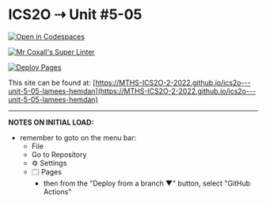 # ICS2O ⇢ Unit #5-05

[![Open in Codespaces](https://classroom.github.com/assets/launch-codespace-7f7980b617ed060a017424585567c406b6ee15c891e84e1186181d67ecf80aa0.svg)](https://classroom.github.com/open-in-codespaces?assignment_repo_id=11036888)

[![Mr Coxall's Super Linter](https://github.com/MTHS-ICS2O-2-2022/ics2o---unit-5-05-lamees-hemdan/workflows/Mr%20Coxall's%20Super%20Linter/badge.svg)](https://github.com/MTHS-ICS2O-2-2022/ics2o---unit-5-05-lamees-hemdan/actions)

[![Deploy Pages](https://github.com/MTHS-ICS2O-2-2022/ics2o---unit-5-05-lamees-hemdan/workflows/Deploy%20Pages/badge.svg)](https://github.com/MTHS-ICS2O-2-2022/ics2o---unit-5-05-lamees-hemdan/actions)

This site can be found at: [https://MTHS-ICS2O-2-2022.github.io/ics2o---unit-5-05-lamees-hemdan](https://MTHS-ICS2O-2-2022.github.io/ics2o---unit-5-05-lamees-hemdan)

---

**NOTES ON INITIAL LOAD:**
- remember to goto on the menu bar:
  - File
  - Go to Repository
  - ⚙ Settings
  - 🗔 Pages
    - then from the "Deploy from a branch ▼" button, select "GitHub Actions"
